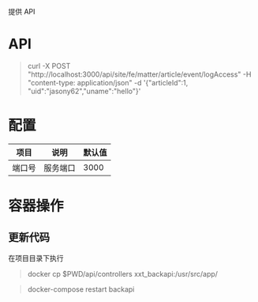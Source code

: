 提供 API

# API

> curl -X POST "http://localhost:3000/api/site/fe/matter/article/event/logAccess" -H "content-type: application/json" -d '{"articleId":1, "uid":"jasony62","uname":"hello"}'

# 配置

| 项目   | 说明     | 默认值 |
| ------ | -------- | ------ |
| 端口号 | 服务端口 | 3000   |

# 容器操作

## 更新代码

在项目目录下执行

> docker cp $PWD/api/controllers xxt_backapi:/usr/src/app/

> docker-compose restart backapi
